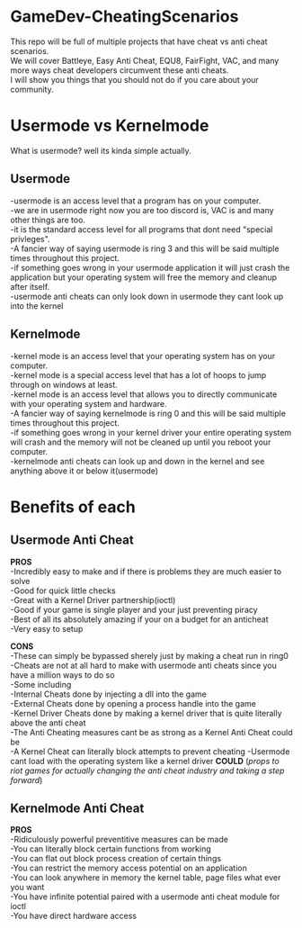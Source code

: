 # GameDev-CheatingScenarios
This repo will be full of multiple projects that have cheat vs anti cheat scenarios.</br>
We will cover Battleye, Easy Anti Cheat, EQU8, FairFight, VAC, and many more ways cheat developers circumvent these anti cheats.</br>
I will show you things that you should not do if you care about your community.</br>

# Usermode vs Kernelmode
What is usermode? well its kinda simple actually.</br>
## Usermode
-usermode is an access level that a program has on your computer.</br>
-we are in usermode right now you are too discord is, VAC is and many other things are too.</br>
-it is the standard access level for all programs that dont need "special privleges".</br>
-A fancier way of saying usermode is ring 3 and this will be said multiple times throughout this project.</br>
-if something goes wrong in your usermode application it will just crash the application but your operating system will free the memory and cleanup after itself.</br>
-usermode anti cheats can only look down in usermode they cant look up into the kernel</br>
## Kernelmode
-kernel mode is an access level that your operating system has on your computer.</br>
-kernel mode is a special access level that has a lot of hoops to jump through on windows at least.</br>
-kernel mode is an access level that allows you to directly communicate with your operating system and hardware.</br>
-A fancier way of saying kernelmode is ring 0 and this will be said multiple times throughout this project.</br>
-if something goes wrong in your kernel driver your entire operating system will crash and the memory will not be cleaned up until you reboot your computer.</br>
-kernelmode anti cheats can look up and down in the kernel and see anything above it or below it(usermode)</br>
# Benefits of each
## Usermode Anti Cheat
**PROS**</br>
-Incredibly easy to make and if there is problems they are much easier to solve</br> 
-Good for quick little checks</br>
-Great with a Kernel Driver partnership(ioctl)</br>
-Good if your game is single player and your just preventing piracy</br>
-Best of all its absolutely amazing if your on a budget for an anticheat</br>
-Very easy to setup</br>

**CONS**</br>
-These can simply be bypassed sherely just by making a cheat run in ring0
-Cheats are not at all hard to make with usermode anti cheats since you have a million ways to do so</br>
  -Some including</br>
  -Internal Cheats done by injecting a dll into the game</br>
  -External Cheats done by opening a process handle into the game</br>
  -Kernel Driver Cheats done by making a kernel driver that is quite literally above the anti cheat </br>
-The Anti Cheating measures cant be as strong as a Kernel Anti Cheat could be</br>
-A Kernel Cheat can literally block attempts to prevent cheating
-Usermode cant load with the operating system like a kernel driver **COULD** (*props to riot games for actually changing the anti cheat industry and taking a step forward*)</br>

## Kernelmode Anti Cheat
**PROS**</br>
-Ridiculously powerful preventitive measures can be made</br>
-You can literally block certain functions from working</br>
-You can flat out block process creation of certain things</br>
-You can restrict the memory access potential on an application</br>
-You can look anywhere in memory the kernel table, page files what ever you want</br>
-You have infinite potential paired with a usermode anti cheat module for ioctl</br>
-You have direct hardware access
